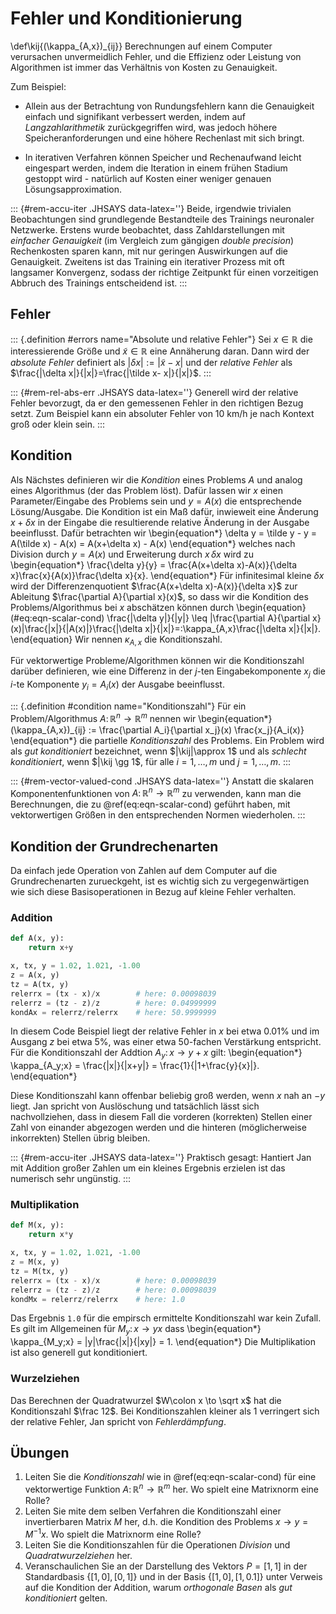 # Fehler und Konditionierung

\def\kij{(\kappa_{A,x})_{ij}}
Berechnungen auf einem Computer verursachen unvermeidlich Fehler, und die Effizienz oder Leistung von Algorithmen ist immer das Verhältnis von Kosten zu Genauigkeit. 

Zum Beispiel:

 * Allein aus der Betrachtung von Rundungsfehlern kann die Genauigkeit einfach und signifikant verbessert werden, indem auf *Langzahlarithmetik* zurückgegriffen wird, was jedoch höhere Speicheranforderungen und eine höhere Rechenlast mit sich bringt.

 * In iterativen Verfahren können Speicher und Rechenaufwand leicht eingespart werden, indem die Iteration in einem frühen Stadium gestoppt wird - nat&uuml;rlich auf Kosten einer weniger genauen Lösungsapproximation.

::: {#rem-accu-iter .JHSAYS data-latex=''}
Beide, irgendwie trivialen Beobachtungen sind grundlegende Bestandteile des Trainings neuronaler Netzwerke. Erstens wurde beobachtet, dass Zahldarstellungen mit *einfacher Genauigkeit* (im Vergleich zum g&auml;ngigen *double precision*) Rechenkosten sparen kann, mit nur geringen Auswirkungen auf die Genauigkeit. Zweitens ist das Training ein iterativer Prozess mit oft langsamer Konvergenz, sodass der richtige Zeitpunkt für einen vorzeitigen Abbruch des Trainings entscheidend ist.
:::

## Fehler

::: {.definition #errors name="Absolute und relative Fehler"}
Sei $x\in\mathbb R^{}$ die interessierende Größe und $\tilde x \in \mathbb R^{}$ eine Annäherung daran. Dann wird der *absolute Fehler* definiert als $|\delta x|:=|\tilde x- x|$ und der *relative Fehler* als $\frac{|\delta x|}{|x|}=\frac{|\tilde x- x|}{|x|}$.
:::

::: {#rem-rel-abs-err .JHSAYS data-latex=''}
Generell wird der relative Fehler bevorzugt, da er den gemessenen Fehler in den richtigen Bezug setzt. Zum Beispiel kann ein absoluter Fehler von $10$ km/h je nach Kontext groß oder klein sein.
:::

## Kondition

Als Nächstes definieren wir die *Kondition* eines Problems $A$ und analog eines Algorithmus (der das Problem löst). Dafür lassen wir $x$ einen Parameter/Eingabe des Problems sein und $y=A(x)$ die entsprechende Lösung/Ausgabe. Die Kondition ist ein Maß dafür, inwieweit eine Änderung $x+\delta x$ in der Eingabe die resultierende relative Änderung in der Ausgabe beeinflusst. Dafür betrachten wir
\begin{equation*}
\delta y = \tilde y - y = A(\tilde x) - A(x) = A(x+\delta x) - A(x)
\end{equation*}
welches nach Division durch $y=A(x)$ und Erweiterung durch $x\,\delta x$ wird zu
\begin{equation*}
\frac{\delta y}{y} = \frac{A(x+\delta x)-A(x)}{\delta x}\frac{x}{A(x)}\frac{\delta x}{x}.
\end{equation*}
Für infinitesimal kleine $\delta x$ wird der Differenzenquotient $\frac{A(x+\delta x)-A(x)}{\delta x}$ zur Ableitung $\frac{\partial A}{\partial x}(x)$, so dass wir die Kondition des Problems/Algorithmus bei $x$ abschätzen können durch
\begin{equation}(\#eq:eqn-scalar-cond)
\frac{|\delta y|}{|y|} \leq |\frac{\partial A}{\partial x}(x)|\frac{|x|}{|A(x)|}\frac{|\delta x|}{|x|}=:\kappa_{A,x}\frac{|\delta x|}{|x|}.
\end{equation}
Wir nennen $\kappa_{A,x}$ die Konditionszahl.

Für vektorwertige Probleme/Algorithmen können wir die Konditionszahl darüber definieren, wie eine Differenz in der $j$-ten Eingabekomponente $x_j$ die $i$-te Komponente $y_i=A_i(x)$ der Ausgabe beeinflusst.

::: {.definition #condition name="Konditionszahl"}
Für ein Problem/Algorithmus $A\colon \mathbb R^{n}\to \mathbb R^{m}$ nennen wir
\begin{equation*}
(\kappa_{A,x})_{ij} := \frac{\partial A_i}{\partial x_j}(x) \frac{x_j}{A_i(x)}
\end{equation*}
die partielle *Konditionszahl* des Problems. Ein Problem wird als *gut konditioniert* bezeichnet, wenn $|\kij|\approx 1$ und als *schlecht konditioniert*, wenn $|\kij \gg 1$, für alle $i=1,\dotsc,m$ und $j=1,\dotsc,m$.
:::

::: {#rem-vector-valued-cond .JHSAYS data-latex=''}
Anstatt die skalaren Komponentenfunktionen von $A\colon \mathbb R^{n} \to \mathbb R^{m}$ zu verwenden, kann man die Berechnungen, die zu \@ref(eq:eqn-scalar-cond) geführt haben, mit vektorwertigen Größen in den entsprechenden Normen wiederholen.
:::

## Kondition der Grundrechenarten

Da einfach jede Operation von Zahlen auf dem Computer auf die Grundrechenarten zurueckgeht, ist es wichtig sich zu vergegenw&auml;rtigen wie sich diese Basisoperationen in Bezug auf kleine Fehler verhalten.

### Addition 

```py
def A(x, y):
    return x+y

x, tx, y = 1.02, 1.021, -1.00
z = A(x, y)
tz = A(tx, y)
relerrx = (tx - x)/x        # here: 0.00098039
relerrz = (tz - z)/z        # here: 0.04999999
kondAx = relerrz/relerrx    # here: 50.9999999
```


In diesem Code Beispiel liegt der relative Fehler in $x$ bei etwa $0.01$\% und im Ausgang $z$ bei etwa $5$\%, was einer etwa $50$-fachen Verst&auml;rkung entspricht. 
F&uuml;r die Konditionszahl der Addtion $A_y\colon x \to y+x$ gilt:
\begin{equation*}
\kappa_{A_y;x} = \frac{|x|}{|x+y|} = \frac{1}{|1+\frac{y}{x}|}.
\end{equation*}

Diese Konditionszahl kann offenbar beliebig gro&szlig; werden, wenn $x$ nah an $-y$ liegt. Jan spricht von Ausl&ouml;schung und tats&auml;chlich l&auml;sst sich nachvollziehen, dass in diesem Fall die vorderen (korrekten) Stellen einer Zahl von einander abgezogen werden und die hinteren (m&ouml;glicherweise inkorrekten) Stellen &uuml;brig bleiben.


::: {#rem-accu-iter .JHSAYS data-latex=''}
Praktisch gesagt: Hantiert Jan mit Addition gro&szlig;er Zahlen um ein kleines Ergebnis erzielen ist das numerisch sehr ung&uuml;nstig. 
:::

### Multiplikation 

```py
def M(x, y):
    return x*y

x, tx, y = 1.02, 1.021, -1.00
z = M(x, y)
tz = M(tx, y)
relerrx = (tx - x)/x        # here: 0.00098039
relerrz = (tz - z)/z        # here: 0.00098039
kondMx = relerrz/relerrx    # here: 1.0
```

Das Ergebnis `1.0` f&uuml;r die empirsch ermittelte Konditionszahl war kein Zufall. Es gilt im Allgemeinen f&uuml;r $M_y \colon x \to yx$ dass 
\begin{equation*}
\kappa_{M_y;x} = |y|\frac{|x|}{|xy|} = 1.
\end{equation*}
Die Multiplikation ist also generell gut konditioniert.

### Wurzelziehen

Das Berechnen der Quadratwurzel $W\colon x \to \sqrt x$ hat die Konditionszahl $\frac 12$. Bei Konditionszahlen kleiner als $1$ verringert sich der relative Fehler, Jan spricht von *Fehlerd&auml;mpfung*.

## Übungen

1. Leiten Sie die *Konditionszahl* wie in \@ref(eq:eqn-scalar-cond) für eine vektorwertige Funktion $A\colon \mathbb R^{n} \to \mathbb R^{m}$ her. Wo spielt eine Matrixnorm eine Rolle?
1. Leiten Sie mite dem selben Verfahren die Konditionszahl einer invertierbaren Matrix $M$ her, d.h. die Kondition des Problems $x\to y = M^{-1}x$. Wo spielt die Matrixnorm eine Rolle?
1. Leiten Sie die Konditionszahlen f&uuml;r die Operationen *Division* und *Quadratwurzelziehen* her.
1. Veranschaulichen Sie an der Darstellung des Vektors $P=[1, 1]$ in der Standardbasis $\{[1, 0], \,[0, 1]\}$ und in der Basis $\{[1, 0], \,[1, 0.1]\}$ unter Verweis auf die Kondition der Addition, warum *orthogonale Basen* als *gut konditioniert* gelten.
